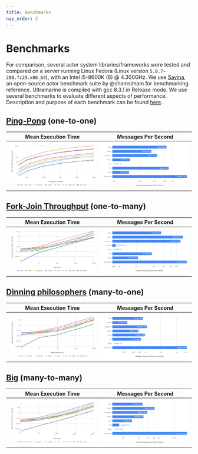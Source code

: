 ```yaml
---
title: Benchmarks
nav_order: 2
---
```


# Benchmarks

For comparison, several actor system libraries/frameworks were tested and compared on a server running Linux Fedora (Linux version `5.0.7-200.fc29.x86_64`), with an Intel i5-8600K (6) @ 4.300GHz. We use [Savina](https://github.com/shamsimam/savina), an open-source actor benchmark suite by @shamsimam for benchmarking reference. Ultramarine is compiled with gcc 8.3.1 in Release mode.
We use several benchmarks to evaluate different aspects of performance. Description and purpose of each benchmark can be found [here](https://shamsimam.github.io/papers/2014-agere-savina.pdf).

## [Ping-Pong](https://github.com/HippoBaro/ultramarine/blob/master/benchmarks/ping_pong.cpp) (one-to-one)

Mean Execution Time | Messages Per Second
---------------------------|--------------------
[![](assets/pingpong_met.png)](../assets/pingpong_met.png) | [![](assets/message_freq_one_one.png)](../assets/message_freq_one_one.png)

## [Fork-Join Throughput](https://github.com/HippoBaro/ultramarine/blob/master/benchmarks/fork-join_throughput.cpp) (one-to-many)

Mean Execution Time | Messages Per Second
---------------------------|--------------------
[![](assets/fjthroughput_met.png)](../assets/fjthroughput_met.png) | [![](assets/message_freq_one_many.png)](../assets/message_freq_one_many.png)

## [Dinning philosophers](https://github.com/HippoBaro/ultramarine/blob/master/benchmarks/philosophers.cpp) (many-to-one)

Mean Execution Time | Messages Per Second
---------------------------|--------------------
[![](assets/philo_met.png)](../assets/philo_met.png) | [![](assets/message_freq_many_one.png)](../assets/message_freq_many_one.png)

## [Big](https://github.com/HippoBaro/ultramarine/blob/master/benchmarks/big.cpp) (many-to-many)

Mean Execution Time | Messages Per Second
---------------------------|--------------------
[![](assets/big_met.png)](../assets/big_met.png) | [![](assets/message_freq_many_many.png)](../assets/message_freq_many_many.png)